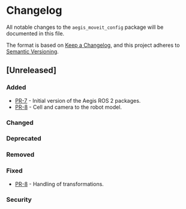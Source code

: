 # Changelog

All notable changes to the `aegis_moveit_config` package will be documented in this file.

The format is based on [Keep a Changelog](https://keepachangelog.com/en/1.1.0/),
and this project adheres to [Semantic Versioning](https://semver.org/spec/v2.0.0.html).

## [Unreleased]

### Added

* [PR-7](https://github.com/AGH-CEAI/aegis_ros/pull/7) - Initial version of the Aegis ROS 2 packages.
* [PR-8](https://github.com/AGH-CEAI/aegis_ros/pull/8) - Cell and camera to the robot model.

### Changed

### Deprecated

### Removed

### Fixed
* [PR-8](https://github.com/AGH-CEAI/aegis_ros/pull/8) - Handling of transformations.

### Security
